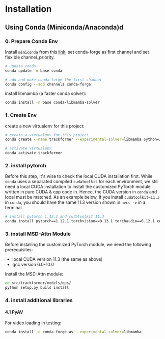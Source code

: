 # Installation

## Using Conda (Miniconda/Anaconda)d

### 0. Prepare Conda Env

Install `miniconda` from this [link](https://docs.conda.io/en/latest/miniconda.html), set conda-forge as first channel
and set flexible channel_priority.

```bash
# update conda
conda update -n base conda

# add and make conda-forge the first channel
conda config --add channels conda-forge
```

install libmamba (a faster conda solver):

```bash
conda install -n base conda-libmamba-solver
```

### 1. Create Env

create a new virtualenv for this project:

```bash
# create a virtualenv for this project
conda create --name trackformer --experimental-solver=libmamba python=3.9 ipython jsonpatch yaml lap tqdm sacred submitit visdom pycocotools matplotlib opencv motmetrics scikit-image seaborn einops 

# activate virtualenv
conda activate trackformer
```

### 2. install pytorch

Before this step, it's wise to check the local CUDA installation first. While `conda` uses a separated
compiled `cudatoolkit` for each environment, we still need a local CUDA installation to install the customized PyTorch
module written in pure CUDA & cpp code in. Hence, the CUDA version in `conda`
and local must be matched. As an example below, if you install `cudatoolkit=11.3` in `conda`, you should have the same
11.3 version shown in `nvcc -v` in a terminal.

```bash
# install pytorch 1.12.1 and cudatoolkit 11.3
conda install pytorch==1.12.1 torchvision==0.13.1 torchaudio==0.12.1 cudatoolkit=11.3 -c pytorch --experimental-solver=libmamba --strict-channel-priority
```

### 3. install MSD-Attn Module

Before installing the customized PyTorch module, we need the following prerequisites:

* local CUDA version 11.3 (the same as above)
* gcc version 6.0-10.0

Install the MSD-Attn module:

```bash
cd src/trackformer/models/ops/
python setup.py build install
```

### 4. install additional libraries

#### 4.1 PyAV

For video loading in testing:

```bash
conda install -c conda-forge av --experimental-solver=libmamba
```